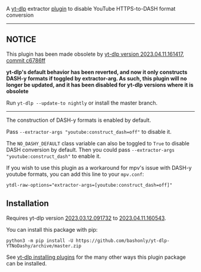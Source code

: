 A [yt-dlp](https://github.com/yt-dlp/yt-dlp) extractor [plugin](https://github.com/yt-dlp/yt-dlp#plugins) to disable YouTube HTTPS-to-DASH format conversion

---

## NOTICE

This plugin has been made obsolete by [yt-dlp version 2023.04.11.161417](https://github.com/yt-dlp/yt-dlp-nightly-builds/releases/tag/2023.04.11.161417), [commit c6786ff](https://github.com/yt-dlp/yt-dlp/commit/c6786ff3baaf72a5baa4d56d34058e54cbcf8ceb)

**yt-dlp's default behavior has been reverted, and now it only constructs DASH-y formats if toggled by extractor-arg. As such, this plugin will no longer be updated, and it has been disabled for yt-dlp versions where it is obsolete**

Run `yt-dlp --update-to nightly` or install the master branch.

---

The construction of DASH-y formats is enabled by default.

Pass `--extractor-args "youtube:construct_dash=off"` to disable it.

The `NO_DASHY_DEFAULT` class variable can also be toggled to `True` to disable DASH conversion by default. Then you could pass `--extractor-args "youtube:construct_dash"` to enable it.

If you wish to use this plugin as a workaround for mpv's issue with DASH-y youtube formats, you can add this line to your `mpv.conf`:
```
ytdl-raw-options="extractor-args=[youtube:construct_dash=off]"
```

## Installation

Requires yt-dlp version [2023.03.12.091732](https://github.com/yt-dlp/yt-dlp-nightly-builds/releases/tag/2023.03.12.091732) to [2023.04.11.160543](https://github.com/yt-dlp/yt-dlp-nightly-builds/releases/tag/2023.04.11.160543).

You can install this package with pip:
```
python3 -m pip install -U https://github.com/bashonly/yt-dlp-YTNoDashy/archive/master.zip
```

See [yt-dlp installing plugins](https://github.com/yt-dlp/yt-dlp#installing-plugins) for the many other ways this plugin package can be installed.
